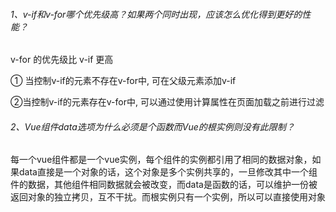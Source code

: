 ###### 1、v-if和v-for哪个优先级高？如果两个同时出现，应该怎么优化得到更好的性能？

v-for 的优先级比 v-if 更高

① 当控制v-if的元素不存在v-for中, 可在父级元素添加v-if

②当控制v-if的元素存在v-for中, 可以通过使用计算属性在页面加载之前进行过滤

###### 2、Vue组件data选项为什么必须是个函数而Vue的根实例则没有此限制？
每一个vue组件都是一个vue实例，每个组件的实例都引用了相同的数据对象，如果data直接是一个对象的话，这个对象是多个实例共享的，一旦修改其中一个组件的数据，其他组件相同数据就会被改变，而data是函数的话，可以维护一份被返回对象的独立拷贝，互不干扰。而根实例只有一个实例，所以可以直接使用对象
